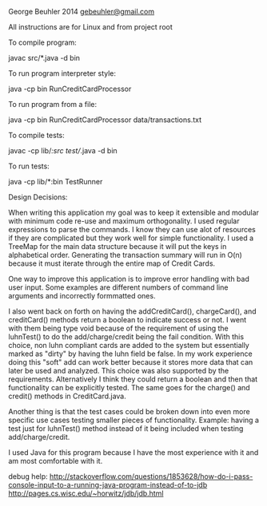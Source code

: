 George Beuhler 2014 gebeuhler@gmail.com

All instructions are for Linux and from project root


To compile program:

javac src/*.java -d bin


To run program interpreter style:

java -cp bin RunCreditCardProcessor


To run program from a file:

java -cp bin RunCreditCardProcessor data/transactions.txt


To compile tests:

javac -cp lib/*:src test/*.java -d bin


To run tests:

java -cp lib/*:bin TestRunner


Design Decisions:

When writing this application my goal was to keep it extensible and modular with minimum code re-use and maximum orthogonality.
I used regular expressions to parse the commands. I know they can use alot of resources if they are complicated but they work well
for simple functionality. I used a TreeMap for the main data structure because it will put the keys in alphabetical order.
Generating the transaction summary will run in O(n) because it must iterate through the entire map of Credit Cards.
  
One way to improve this application is to improve error handling with bad user input. Some examples are different numbers of command line arguments and incorrectly formmatted ones.

I also went back on forth on having the addCreditCard(), chargeCard(), and creditCard() methods return a boolean to indicate success or not. 
I went with them being type void because of the requirement of using the luhnTest() to do the add/charge/credit being the fail condition. With this choice, non luhn compliant cards are
added to the system but essentially marked as "dirty" by having the luhn field be false. In my work experience doing this "soft" add can work better because it stores more data that
can later be used and analyzed. This choice was also supported by the requirements.
Alternatively I think they could return a boolean and then that functionality can be explicitly tested. The same goes for the charge() and credit() methods in CreditCard.java.

Another thing is that the test cases could be broken down into even more specific use cases testing smaller pieces of functionality.  Example: having a test just for luhnTest() method instead
of it being included when testing add/charge/credit.

I used Java for this program because I have the most experience with it and am most comfortable with it.

debug help:
http://stackoverflow.com/questions/1853628/how-do-i-pass-console-input-to-a-running-java-program-instead-of-to-jdb
http://pages.cs.wisc.edu/~horwitz/jdb/jdb.html
